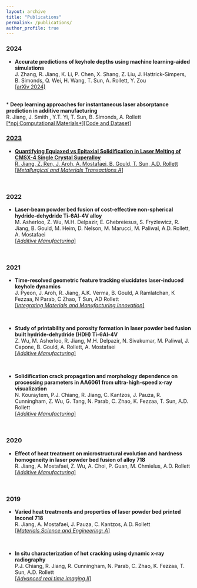 ```yaml
---
layout: archive
title: "Publications"
permalink: /publications/
author_profile: true
---
```

### 2024
* <b>Accurate predictions of keyhole depths using machine learning-aided simulations</b>
<br>J. Zhang, R. Jiang, K. Li, P. Chen, X. Shang, Z. Liu, J. Hattrick-Simpers, B. Simonds, Q. Wei, H. Wang, T. Sun, A. Rollett, Y. Zou
<br> <a href="https://arxiv.org/abs/2402.16190">[arXiv 2024]</a>
<br>
* <b>Deep learning approaches for instantaneous laser absorptance prediction in additive manufacturing</b>
<br>R. Jiang, J. Smith , Y.T. Yi, T. Sun, B. Simonds, A. Rollett
<br> <a href="https://www.nature.com/articles/s41524-023-01172-8">[*npj Computational Materials*]</a><a href="https://rubyjiang18.github.io/keyholeofficial/">[Code and Dataset]
<br>

### 2023
* <b>Quantifying Equiaxed vs Epitaxial Solidification in Laser Melting of CMSX-4 Single Crystal Superalloy</b>
<br>R. Jiang, Z. Ren, J. Aroh, A. Mostafaei, B. Gould, T. Sun, A.D. Rollett
<br> <a href="https://link.springer.com/article/10.1007/s11661-022-06929-2">[*Metallurgical and Materials Transactions A*]</a>
<br>

### 2022
* <b>Laser-beam powder bed fusion of cost-effective non-spherical hydride-dehydride Ti-6Al-4V alloy</b>
<br>M. Asherloo, Z. Wu, M.H. Delpazir, E. Ghebreiesus, S. Fryzlewicz, R. Jiang, B. Gould, M. Heim, D. Nelson, M. Marucci, M. Paliwal, A.D. Rollett, A. Mostafaei
<br> <a href="https://www.sciencedirect.com/science/article/pii/S2214860422002743">[*Additive Manufacturing*]</a>
<br>

### 2021
* <b>Time-resolved geometric feature tracking elucidates laser-induced keyhole dynamics</b>
<br>J. Pyeon, J. Aroh, R. Jiang, A.K. Verma, B. Gould, A Ramlatchan, K Fezzaa, N Parab, C Zhao, T Sun, AD Rollett
<br> <a href="https://link.springer.com/article/10.1007/s40192-021-00241-4">[*Integrating Materials and Manufacturing Innovation*]</a>
<br>

* <b>Study of printability and porosity formation in laser powder bed fusion built hydride-dehydride (HDH) Ti-6Al-4V</b>
<br>Z. Wu, M. Asherloo, R. Jiang, M.H. Delpazir, N. Sivakumar, M. Paliwal, J. Capone, B. Gould, A. Rollett, A. Mostafaei
<br> <a href="https://www.sciencedirect.com/science/article/pii/S2214860421004814">[*Additive Manufacturing*]</a>
<br>

* <b>Solidification crack propagation and morphology dependence on processing parameters in AA6061 from ultra-high-speed x-ray visualization</b>
<br>N. Kouraytem, P.J. Chiang, R. Jiang, C. Kantzos, J. Pauza, R. Cunningham, Z. Wu, G. Tang, N. Parab, C. Zhao, K. Fezzaa, T. Sun, A.D. Rollett
<br> <a href="https://www.sciencedirect.com/science/article/pii/S221486042100124X">[*Additive Manufacturing*]</a>
<br>

### 2020
* <b>Effect of heat treatment on microstructural evolution and hardness homogeneity in laser powder bed fusion of alloy 718</b>
<br>R. Jiang, A. Mostafaei, Z. Wu, A. Choi, P. Guan, M. Chmielus, A.D. Rollett
<br> <a href="https://www.sciencedirect.com/science/article/pii/S2214860420306540">[*Additive Manufacturing*]</a>
<br>

### 2019
* <b>Varied heat treatments and properties of laser powder bed printed Inconel 718</b>
<br>R. Jiang, A. Mostafaei, J. Pauza, C. Kantzos, A.D. Rollett
<br> <a href="https://www.sciencedirect.com/science/article/pii/S0921509319304162">[*Materials Science and Engineering: A*]</a>
<br>

* <b>In situ characterization of hot cracking using dynamic x-ray radiography</b>
<br>P.J. Chiang, R. Jiang, R. Cunningham, N. Parab, C. Zhao, K. Fezzaa, T. Sun, A.D. Rollett
<br> <a href="https://link.springer.com/chapter/10.1007/978-3-030-06143-2_8">[*Advanced real time imaging II*]</a>
<br>